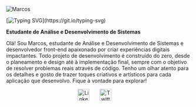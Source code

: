 ![Marcos](https://img.shields.io/badge/☄️%20Marcxs-F55A7C?style=for-the-badge&logo=none&logoColor=white)

[![Typing SVG](https://readme-typing-svg.demolab.com?font=Fira+Code&pause=1000&color=F55A7C&width=435&lines=Bem-vindo+ao+meu+perfil!)](https://git.io/typing-svg)

**Estudante de Análise e Desenvolvimento de Sistemas**

Olá! Sou Marcos, estudante de Análise e Desenvolvimento de Sistemas e desenvolvedor front-end apaixonado por criar experiências digitais impactantes. Todo projeto de desenvolvimento é construído do zero, desde o planeamento e design até à implementação final, sempre com o objetivo de resolver problemas reais através de código. Tenho um olhar atento para os detalhes e gosto de trazer toques criativos e artísticos para cada aplicação que desenvolvo. Fique à vontade para explorar!

<p align="center">
  <a href="https://www.linkedin.com/in/marcos-alexandre-160b622b8/"><img width="32px" alt="LinkedIn" title="LinkedIn" src="https://i.imgur.com/yRpa1dQ.png"/></a>
  &#8287;&#8287;&#8287;&#8287;&#8287;
  <a href="https://x.com/marcxs_sz"><img width="32px" alt="Twitter" title="Twitter" src="https://i.imgur.com/AixJgnm.png"/></a>
  &#8287;&#8287;&#8287;&#8287;&#8287;
</p>
